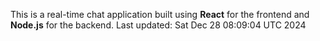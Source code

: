 This is a real-time chat application built using **React** for the frontend and **Node.js** for the backend.
Last updated: Sat Dec 28 08:09:04 UTC 2024
